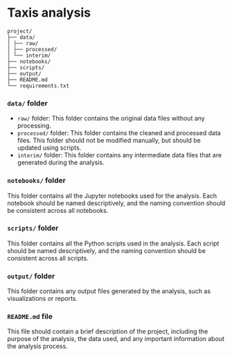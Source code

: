 # Taxis analysis


```
project/
├── data/
│ ├── raw/
│ ├── processed/
│ └── interim/
├── notebooks/
├── scripts/
├── output/
├── README.md
└── requirements.txt
```

### `data/` folder

- `raw/` folder: This folder contains the original data files without any processing.
- `processed/` folder: This folder contains the cleaned and processed data files. This folder should not be modified manually, but should be updated using scripts.
- `interim/` folder: This folder contains any intermediate data files that are generated during the analysis.

### `notebooks/` folder

This folder contains all the Jupyter notebooks used for the analysis. Each notebook should be named descriptively, and the naming convention should be consistent across all notebooks.

### `scripts/` folder

This folder contains all the Python scripts used in the analysis. Each script should be named descriptively, and the naming convention should be consistent across all scripts.

### `output/` folder

This folder contains any output files generated by the analysis, such as visualizations or reports.

### `README.md` file

This file should contain a brief description of the project, including the purpose of the analysis, the data used, and any important information about the analysis process.